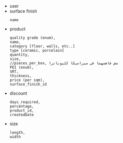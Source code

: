 - user
- surface finish
  ```
  name
- product
  ```
  quality grade (enum),
  name,
  category [floor, walls, etc..]
  type [ceramic, porcelain]
  quantity,
  size,
  //pieces_per_box, مش فاهمهما في سيراميكا كليوباترا
  PEI (enum),
  SRT,
  thickness,
  price (per sqm),
  surface_finish_id
- discount
  ```
  days_required,
  percentage,
  product_id,
  createdDate
- size
    ```
    length,
    width